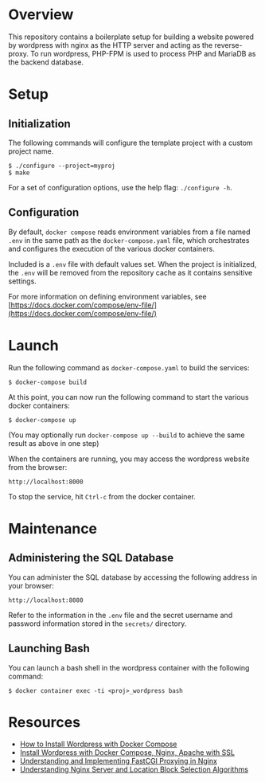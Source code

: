 # Overview

This repository contains a boilerplate setup for building a website powered by
wordpress with nginx as the HTTP server and acting as the reverse-proxy. To run
wordpress, PHP-FPM is used to process PHP and MariaDB as the backend database.


# Setup

## Initialization

The following commands will configure the template project with a custom project
name.

    $ ./configure --project=myproj
    $ make

For a set of configuration options, use the help flag: `./configure -h`.


## Configuration

By default, `docker compose` reads environment variables from a file named
`.env` in the same path as the `docker-compose.yaml` file, which orchestrates
and configures the execution of the various docker containers.

Included is a `.env` file with default values set. When the project is
initialized, the `.env` will be removed from the repository cache as it contains
sensitive settings.

For more information on defining environment variables, see
[https://docs.docker.com/compose/env-file/](https://docs.docker.com/compose/env-file/)


# Launch

Run the following command as `docker-compose.yaml` to build the services:

    $ docker-compose build

At this point, you can now run the following command to start the
various docker containers:

    $ docker-compose up

(You may optionally run `docker-compose up --build` to achieve the same result
as above in one step)

When the containers are running, you may access the wordpress website from the
browser:

    http://localhost:8000

To stop the service, hit `Ctrl-c` from the docker container.


# Maintenance

## Administering the SQL Database

You can administer the SQL database by accessing the following address in your
browser:

    http://localhost:8080

Refer to the information in the `.env` file and the secret username and password
information stored in the `secrets/` directory.

## Launching Bash

You can launch a bash shell in the wordpress container with the following
command:

    $ docker container exec -ti <proj>_wordpress bash


# Resources

* [How to Install Wordpress with Docker Compose](https://www.digitalocean.com/community/tutorials/how-to-install-wordpress-with-docker-compose)
* [Install Wordpress with Docker Compose, Nginx, Apache with SSL](https://www.cloudbooklet.com/install-wordpress-with-docker-compose-nginx-apache-with-ssl/)
* [Understanding and Implementing FastCGI Proxying in Nginx](https://www.digitalocean.com/community/tutorials/understanding-and-implementing-fastcgi-proxying-in-nginx)
* [Understanding Nginx Server and Location Block Selection Algorithms](https://www.digitalocean.com/community/tutorials/understanding-nginx-server-and-location-block-selection-algorithms)
